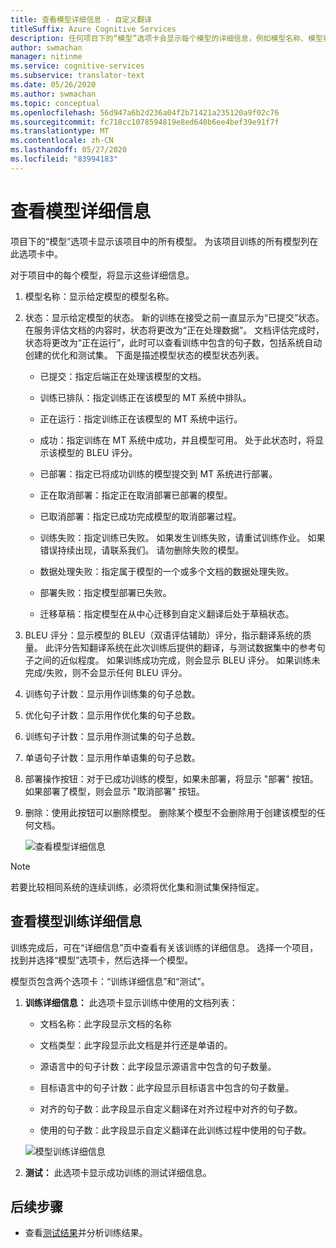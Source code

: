 ```yaml
---
title: 查看模型详细信息 - 自定义翻译
titleSuffix: Azure Cognitive Services
description: 任何项目下的“模型”选项卡会显示每个模型的详细信息，例如模型名称、模型状态、BLEU 评分、训练、优化、测试句子计数。
author: swmachan
manager: nitinme
ms.service: cognitive-services
ms.subservice: translator-text
ms.date: 05/26/2020
ms.author: swmachan
ms.topic: conceptual
ms.openlocfilehash: 56d947a6b2d236a04f2b71421a235120a9f02c76
ms.sourcegitcommit: fc718cc1078594819e8ed640b6ee4bef39e91f7f
ms.translationtype: MT
ms.contentlocale: zh-CN
ms.lasthandoff: 05/27/2020
ms.locfileid: "83994183"
---
```

# <a name="view-model-details"></a>查看模型详细信息

项目下的“模型”选项卡显示该项目中的所有模型。 为该项目训练的所有模型列在此选项卡中。

对于项目中的每个模型，将显示这些详细信息。

1.  模型名称：显示给定模型的模型名称。

2.  状态：显示给定模型的状态。 新的训练在接受之前一直显示为“已提交”状态。 在服务评估文档的内容时，状态将更改为“正在处理数据”。 文档评估完成时，状态将更改为“正在运行”，此时可以查看训练中包含的句子数，包括系统自动创建的优化和测试集。 下面是描述模型状态的模型状态列表。

    -  已提交：指定后端正在处理该模型的文档。

    -  训练已排队：指定训练正在该模型的 MT 系统中排队。

    -  正在运行：指定训练正在该模型的 MT 系统中运行。

    -  成功：指定训练在 MT 系统中成功，并且模型可用。 处于此状态时，将显示该模型的 BLEU 评分。

    -  已部署：指定已将成功训练的模型提交到 MT 系统进行部署。

    -  正在取消部署：指定正在取消部署已部署的模型。

    -  已取消部署：指定已成功完成模型的取消部署过程。

    -  训练失败：指定训练已失败。 如果发生训练失败，请重试训练作业。 如果错误持续出现，请联系我们。 请勿删除失败的模型。

    - 数据处理失败：指定属于模型的一个或多个文档的数据处理失败。

    - 部署失败：指定模型部署已失败。

    - 迁移草稿：指定模型在从中心迁移到自定义翻译后处于草稿状态。

4.  BLEU 评分：显示模型的 BLEU（双语评估辅助）评分，指示翻译系统的质量。 此评分告知翻译系统在此次训练后提供的翻译，与测试数据集中的参考句子之间的近似程度。 如果训练成功完成，则会显示 BLEU 评分。 如果训练未完成/失败，则不会显示任何 BLEU 评分。

5.  训练句子计数：显示用作训练集的句子总数。

6.  优化句子计数：显示用作优化集的句子总数。

7.  训练句子计数：显示用作测试集的句子总数。

8.  单语句子计数：显示用作单语集的句子总数。

9.  部署操作按钮：对于已成功训练的模型，如果未部署，将显示 "部署" 按钮。 如果部署了模型，则会显示 "取消部署" 按钮。

10. 删除：使用此按钮可以删除模型。 删除某个模型不会删除用于创建该模型的任何文档。

    ![查看模型详细信息](media/how-to/how-to-view-model-details.png)

>[!Note]
>若要比较相同系统的连续训练，必须将优化集和测试集保持恒定。

## <a name="view-model-training-details"></a>查看模型训练详细信息

训练完成后，可在“详细信息”页中查看有关该训练的详细信息。 选择一个项目，找到并选择“模型”选项卡，然后选择一个模型。

模型页包含两个选项卡：“训练详细信息”和“测试”。

1.  **训练详细信息：** 此选项卡显示训练中使用的文档列表：

    -  文档名称：此字段显示文档的名称

    -  文档类型：此字段显示此文档是并行还是单语的。

    -  源语言中的句子计数：此字段显示源语言中包含的句子数量。

    -  目标语言中的句子计数：此字段显示目标语言中包含的句子数量。

    -  对齐的句子数：此字段显示自定义翻译在对齐过程中对齐的句子数。

    -  使用的句子数：此字段显示自定义翻译在此训练过程中使用的句子数。

    ![模型训练详细信息](media/how-to/how-to-model-training-details.png)

2.  **测试：** 此选项卡显示成功训练的测试详细信息。

## <a name="next-steps"></a>后续步骤

- 查看[测试结果](how-to-view-system-test-results.md)并分析训练结果。

